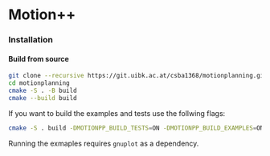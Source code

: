 # Motion++

### Installation

#### Build from source

```bash
git clone --recursive https://git.uibk.ac.at/csba1368/motionplanning.git 
cd motionplanning
cmake -S . -B build
cmake --build build
```

If you want to build the examples and tests use the follwing flags:

```bash
cmake -S . build -DMOTIONPP_BUILD_TESTS=ON -DMOTIONPP_BUILD_EXAMPLES=ON
```
Running the exmaples requires `gnuplot` as a dependency.
